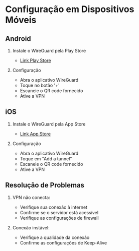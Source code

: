 # Configuração em Dispositivos Móveis

## Android
1. Instale o WireGuard pela Play Store
   - [Link Play Store](https://play.google.com/store/apps/details?id=com.wireguard.android)

2. Configuração
   - Abra o aplicativo WireGuard
   - Toque no botão '+'
   - Escaneie o QR code fornecido
   - Ative a VPN

## iOS
1. Instale o WireGuard pela App Store
   - [Link App Store](https://apps.apple.com/us/app/wireguard/id1441195209)

2. Configuração
   - Abra o aplicativo WireGuard
   - Toque em "Add a tunnel"
   - Escaneie o QR code fornecido
   - Ative a VPN

## Resolução de Problemas
1. VPN não conecta:
   - Verifique sua conexão à internet
   - Confirme se o servidor está acessível
   - Verifique as configurações de firewall

2. Conexão instável:
   - Verifique a qualidade da conexão
   - Confirme as configurações de Keep-Alive